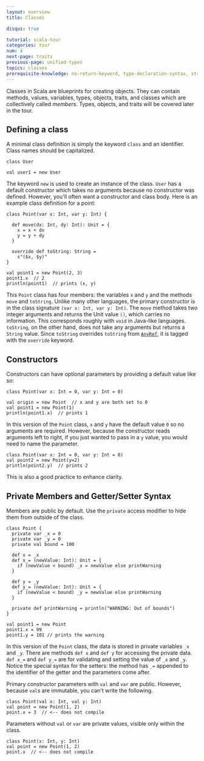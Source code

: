 ```yaml
---
layout: overview
title: Classes

disqus: true

tutorial: scala-tour
categories: tour
num: 4
next-page: traits
previous-page: unified-types
topics: classes
prerequisite-knowledge: no-return-keyword, type-declaration-syntax, string-interpolation, procedures
---
```


Classes in Scala are blueprints for creating objects. They can contain methods,
values, variables, types, objects, traits, and classes which are collectively called _members_. Types, objects, and traits will be covered later in the tour.

## Defining a class
A minimal class definition is simply the keyword `class` and
an identifier. Class names should be capitalized.
```tut
class User

val user1 = new User
```
The keyword `new` is used to create an instance of the class. `User` has a default constructor which takes no arguments because no constructor was defined. However, you'll often want a constructor and class body. Here is an example class definition for a point:

```tut
class Point(var x: Int, var y: Int) {

  def move(dx: Int, dy: Int): Unit = {
    x = x + dx
    y = y + dy
  }

  override def toString: String =
    s"($x, $y)"
}

val point1 = new Point(2, 3)
point1.x  // 2
println(point1)  // prints (x, y)
```

This `Point` class has four members: the variables `x` and `y` and the methods `move` and
`toString`. Unlike many other languages, the primary constructor is in the class signature `(var x: Int, var y: Int)`. The `move` method takes two integer arguments and returns the Unit value `()`, which carries no information. This corresponds roughly with `void` in Java-like languages. `toString`, on the other hand, does not take any arguments but returns a `String` value. Since `toString` overrides `toString` from [`AnyRef`](unified-types.html), it is tagged with the `override` keyword.

## Constructors

Constructors can have optional parameters by providing a default value like so:

```tut
class Point(var x: Int = 0, var y: Int = 0)

val origin = new Point  // x and y are both set to 0
val point1 = new Point(1)
println(point1.x)  // prints 1

```

In this version of the `Point` class, `x` and `y` have the default value `0` so no arguments are required. However, because the constructor reads arguments left to right, if you just wanted to pass in a `y` value, you would need to name the parameter.
```
class Point(var x: Int = 0, var y: Int = 0)
val point2 = new Point(y=2)
println(point2.y)  // prints 2
```

This is also a good practice to enhance clarity.

## Private Members and Getter/Setter Syntax
Members are public by default. Use the `private` access modifier
to hide them from outside of the class.
```tut
class Point {
  private var _x = 0
  private var _y = 0
  private val bound = 100

  def x = _x
  def x_= (newValue: Int): Unit = {
    if (newValue < bound) _x = newValue else printWarning
  }

  def y = _y
  def y_= (newValue: Int): Unit = {
    if (newValue < bound) _y = newValue else printWarning
  }

  private def printWarning = println("WARNING: Out of bounds")
}

val point1 = new Point
point1.x = 99
point1.y = 101 // prints the warning
```
In this version of the `Point` class, the data is stored in private variables `_x` and `_y`. There are methods `def x` and `def y` for accessing the private data. `def x_=` and `def y_=` are for validating and setting the value of `_x` and `_y`. Notice the special syntax for the setters: the method has `_=` appended to the identifier of the getter and the parameters come after.

Primary constructor parameters with `val` and `var` are public. However, because `val`s are immutable, you can't write the following.
```
class Point(val x: Int, val y: Int)
val point = new Point(1, 2)
point.x = 3  // <-- does not compile
```

Parameters without `val` or `var` are private values, visible only within the class.
```
class Point(x: Int, y: Int)
val point = new Point(1, 2)
point.x  // <-- does not compile
```

